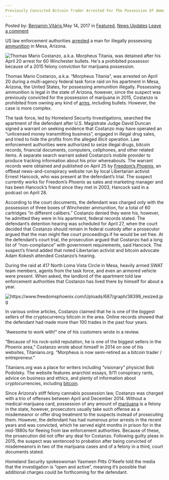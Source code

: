 ```yaml
---
Previously Convicted Bitcoin Trader Arrested For The Possession Of Ammunition In The US
---
```

<article class="post-listing post-19863 post type-post status-publish format-standard has-post-thumbnail hentry  tag-ammunition tag-bitcoin tag-convicted tag-possession tag-previously tag-trader">
    <div class="post-inner">
        <span>Posted by: <a href="https://www.deepdotweb.com/author/benjaminvi/" title="">Benjamin Vitáris </a></span>
    <span>May 14, 2017</span>
    <span>in <a href="https://www.deepdotweb.com/category/deepdot-news/" rel="category tag">Featured</a>, <a href="https://www.deepdotweb.com/category/news-updates/" rel="category tag">News Updates</a></span>
    <span><a href="https://www.deepdotweb.com/2017/05/14/previously-convicted-bitcoin-trader-arrested-possession-ammunition-us/#respond">Leave a comment</a></span>
    </p>
    <div class="clear"></div>
    <div class="entry">
    <p>US law enforcement authorities <a href="http://www.phoenixnewtimes.com/news/feds-raid-home-of-arizona-bitcoin-trader-morpheus-titania-make-arrest-for-bullets-9276771">arrested</a> a man for illegally possessing <a href="https://www.deepdotweb.com/2016/11/11/berlin-police-arrest-33-year-old-buying-shotgun-ammunition-darknet/">ammunition</a> in Mesa, Arizona.</p>
    <p><img class="wp-image-19870 aligncenter" src="/imgs/2017/05/thomas-mario-costanzo-a-k-a-morpheus-titania-wa.jpeg" alt="Thomas Mario Costanzo, a.k.a. Morpheus Titania, was detained after his April 20 arrest for 60 Winchester bullets. He's a prohibited possessor because of a 2015 felony conviction for marijuana possession." srcset="/imgs/2017/05/thomas-mario-costanzo-a-k-a-morpheus-titania-wa.jpeg 300w, /imgs/2017/05/thomas-mario-costanzo-a-k-a-morpheus-titania-wa-240x300.jpeg 240w" sizes="(max-width: 300px) 100vw, 300px" /></p>
    <p><a id="post-19863-_gjdgxs"></a> Thomas Mario Costanzo, a.k.a. “Morpheus Titania”, was arrested on April 20 during a multi-agency federal task force raid on his apartment in Mesa, Arizona, the United States, for possessing ammunition illegally. Possessing ammunition is legal in the state of Arizona, however, since the suspect was previously convicted for the possession of marijuana in 2015, Costanzo is prohibited from owning any kind of <a href="https://www.deepdotweb.com/tag/arms/">arms</a>, including bullets. However, the case is more complex.</p>
    <p>The task force, led by Homeland Security Investigations, searched the apartment of the defendant after U.S. Magistrate Judge David Duncan signed a warrant on seeking evidence that Costanzo may have operated an &#8220;unlicensed money transmitting business”, engaged in illegal drug sales, and tried to hide the profits from the alleged illicit operation. Law enforcement authorities were authorized to seize illegal drugs, bitcoin records, financial documents, computers, cellphones, and other related items. A separate search warrant asked Costanzo&#8217;s mobile provider to produce tracking information about his prior whereabouts. The warrant records were obtained and published on April 25 by <a href="https://www.freedomsphoenix.com/Article/216911-2017-04-25-update-on-morhpeus-titania-aka-thomas-costanzo-arrested-4-20.htm">Freedom&#8217;s Phoenix</a>, an offbeat news-and-conspiracy website run by local Libertarian activist Ernest Hancock, who was present at the defendant’s trial. The suspect currently works for Freedom&#8217;s Phoenix as sales and marketing manager and has been Hancock&#8217;s friend since they met in 2003, Hancock said in a podcast on April 28.</p>
    <p>According to the court documents, the defendant was charged only with the possession of three boxes of Winchester ammunition, for a total of 60 cartridges &#8220;in different calibers.&#8221; Costanzo denied they were his, however, he admitted they were in his apartment, federal records stated. The defendant’s detention hearing was scheduled for April 27, when the court decided that Costanzo should remain in federal custody after a prosecutor argued that the man might flee court proceedings if he would be set free. At the defendant’s court trial, the prosecution argued that Costanzo had a long list of “non-compliance” with government requirements, said Hancock. The suspect’s friend added that noted Libertarian activist and bitcoin advocate Adam Kokesh attended Costanzo’s hearing.</p>
    <p>During the raid at 417 North Loma Vista Circle in Mesa, heavily armed SWAT team members, agents from the task force, and even an armored vehicle were present. When asked, the landlord of the apartment told law enforcement authorities that Costanzo has lived there by himself for about a year.</p>
    <p><img class="wp-image-19871 aligncenter" src="/imgs/2017/05/https-www-freedomsphoenix-com-uploads-687-graph-.jpeg" alt="https://www.freedomsphoenix.com/Uploads/687/graph/38399_resized.jpg" srcset="/imgs/2017/05/https-www-freedomsphoenix-com-uploads-687-graph-.jpeg 600w, /imgs/2017/05/https-www-freedomsphoenix-com-uploads-687-graph--225x300.jpeg 225w" sizes="(max-width: 600px) 100vw, 600px" /></p>
    <p>In various online articles, Costanzo claimed that he is one of the biggest sellers of the cryptocurrency bitcoin in the area. Online records showed that the defendant had made more than 100 trades in the past four years.</p>
    <p>&#8220;Awesome to work with!&#8221; one of his customers wrote in a review.</p>
    <p>&#8220;Because of his rock-solid reputation, he is one of the biggest sellers in the Phoenix area,&#8221; Costanzo wrote about himself in 2014 on one of his websites, Titanians.org. &#8220;Morpheus is now semi-retired as a bitcoin trader / entrepreneur.&#8221;</p>
    <p>Titanians.org was a place for writers including &#8220;visionary&#8221; physicist Bob Podolsky. The website features anarchist essays, 9/11 conspiracy rants, advice on business and ethics, and plenty of information about cryptocurrencies, including <a href="https://www.deepdotweb.com/2017/04/27/bitcoin-blockchain-truly-trusted-computing/">bitcoin</a>.</p>
    <p>Since Arizona&#8217;s stiff felony cannabis possession law, Costanzo was charged with a trio of offenses between April and December 2014. Without a medical-marijuana card, possession of any amount of <a href="https://www.deepdotweb.com/2017/04/17/four-admit-guilt-marijuana-conspiracy/">marijuana</a> is a felony in the state, however, prosecutors usually take such offense as a misdemeanor or offer drug treatment to the suspects instead of prosecuting them. However, the defendant has had numerous prior arrests in the recent years and was convicted, which he served eight months in prison for in the mid-1980s for fleeing from law enforcement authorities. Because of these, the prosecution did not offer any deal for Costanzo. Following guilty pleas in 2015, the suspect was sentenced to probation after being convicted of misdemeanors in two of the marijuana cases and of a felony in a third, court documents stated.</p>
    <p>Homeland Security spokeswoman Yasmeen Pitts O&#8217;Keefe told the media that the investigation is &#8220;open and active&#8221;, meaning it&#8217;s possible that additional charges could be forthcoming for the defendant.</p>
    </div>
    <span style="display:none"><a href="https://www.deepdotweb.com/tag/ammunition/" rel="tag">ammunition</a> <a href="https://www.deepdotweb.com/tag/arrested/" rel="tag">arrested</a> <a href="https://www.deepdotweb.com/tag/bitcoin/" rel="tag">bitcoin</a> <a href="https://www.deepdotweb.com/tag/convicted/" rel="tag">convicted</a> <a href="https://www.deepdotweb.com/tag/possession/" rel="tag">possession</a> <a href="https://www.deepdotweb.com/tag/previously/" rel="tag">previously</a> <a href="https://www.deepdotweb.com/tag/trader/" rel="tag">trader</a></span> <span style="display:none" class="updated">2017-05-14</span>
    <div style="display:none" class="vcard author" itemprop="author" itemscope itemtype="http://schema.org/Person"><strong class="fn" itemprop="name"><a href="https://www.deepdotweb.com/author/benjaminvi/" title="Posts by Benjamin Vitáris" rel="author">Benjamin Vitáris</a></strong></div>
    </div>
</article>

